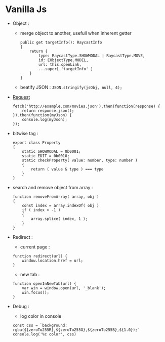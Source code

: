 # Vanilla Js

- Object :

    - merge object to another, usefull when inherent getter

        ```
        public get targetInfo(): RaycastInfo
        {
            return {
                type: RaycastType.SHOWMODAL | RaycastType.MOVE,
                id: EObjectType.MODEL,
                url: this.openLink,
                ...super[ 'targetInfo' ]
            }
        }
        ```
    
    - beatify JSON : `JSON.stringify(jsObj, null, 4);`

- [Request](https://developer.mozilla.org/zh-TW/docs/Web/API/Fetch_API/Using_Fetch)

    ```
    fetch('http://example.com/movies.json').then(function(response) {
        return response.json();
    }).then(function(myJson) {
        console.log(myJson);
    });
    ```

- bitwise tag :
    ```
    export class Property
    {
        static SHOWMODAL = 0b0001;
        static EDIT = 0b0010;
        static checkProperty( value: number, type: number )
        {
            return ( value & type ) === type
        }
    }
    ```

- search and remove object from array : 
    ```
    function removeFromArray( array, obj )
    {
        const index = array.indexOf( obj )
        if ( index > -1 )
        {
            array.splice( index, 1 );
        }
    }
    ```

- Redirect :

    - current page :
    ```
    function redirect(url) {
        window.location.href = url;   
    }
    ```
    - new tab :
    ```
    function openInNewTab(url) {
        var win = window.open(url, '_blank');
        win.focus();
    }
    ```
- Debug :

    - log color in console
    ```
    const css = `background: rgba(${zeroTo255R},${zeroTo255G},${zeroTo255B},${1.0});`
    console.log('%c color', css)
    ```